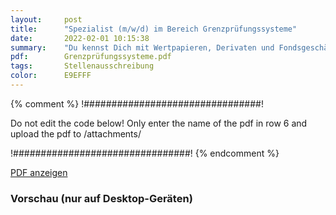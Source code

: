 ```yaml
---
layout:     post
title:      "Spezialist (m/w/d) im Bereich Grenzprüfungssysteme"
date:       2022-02-01 10:15:38
summary:    "Du kennst Dich mit Wertpapieren, Derivaten und Fondsgeschäften aus? Außerdem besitzt Du ein hohes Maß an Engagement und Leistungsbereitschaft? Dann suchen wir Dich als Spezialisten (m/w/d) für Grenzprüfungssysteme."
pdf:        Grenzprüfungssysteme.pdf
tags:       Stellenausschreibung
color:      E9EFFF
---
```


{% comment %}
!################################!

Do not edit the code below! Only enter the name of the pdf in row 6 and upload the pdf to /attachments/

!################################!
{% endcomment %}

<a class="btn btn-primary" href="{{ site.url }}/attachments/{{page.pdf}}">PDF anzeigen</a>

<h3>Vorschau (nur auf Desktop-Geräten)</h3>
<div class="d-none d-sm-block">
    <object data="{{ site.url }}/attachments/{{page.pdf}}" width="100%" height="1010" type='application/pdf'>
    </object>
</div>
